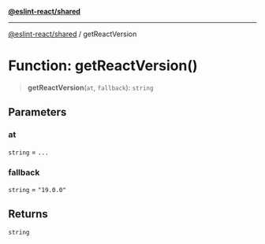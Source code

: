 [**@eslint-react/shared**](../README.md)

***

[@eslint-react/shared](../README.md) / getReactVersion

# Function: getReactVersion()

> **getReactVersion**(`at`, `fallback`): `string`

## Parameters

### at

`string` = `...`

### fallback

`string` = `"19.0.0"`

## Returns

`string`
